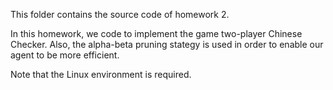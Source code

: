 This folder contains the source code of homework 2.

In this homework, we code to implement the game two-player Chinese Checker. Also, the alpha-beta pruning stategy is used in order to enable our agent to be more efficient. 

Note that the Linux environment is required. 
